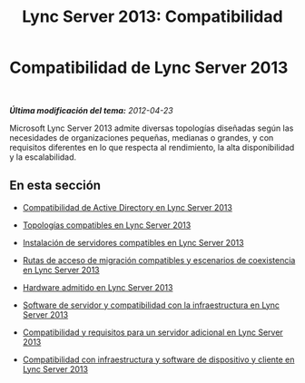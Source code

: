 ﻿---
title: 'Lync Server 2013: Compatibilidad'
TOCTitle: Compatibilidad
ms:assetid: 3af43205-09dc-465d-ad64-3621f5622d52
ms:mtpsurl: https://technet.microsoft.com/es-es/library/Gg425877(v=OCS.15)
ms:contentKeyID: 48274979
ms.date: 01/07/2017
mtps_version: v=OCS.15
ms.translationtype: HT
---

# Compatibilidad de Lync Server 2013

 

_**Última modificación del tema:** 2012-04-23_

Microsoft Lync Server 2013 admite diversas topologías diseñadas según las necesidades de organizaciones pequeñas, medianas o grandes, y con requisitos diferentes en lo que respecta al rendimiento, la alta disponibilidad y la escalabilidad.

## En esta sección

  - [Compatibilidad de Active Directory en Lync Server 2013](lync-server-2013-active-directory-support.md)

  - [Topologías compatibles en Lync Server 2013](lync-server-2013-supported-topologies.md)

  - [Instalación de servidores compatibles en Lync Server 2013](lync-server-2013-supported-server-collocation.md)

  - [Rutas de acceso de migración compatibles y escenarios de coexistencia en Lync Server 2013](lync-server-2013-supported-migration-paths-and-coexistence-scenarios.md)

  - [Hardware admitido en Lync Server 2013](lync-server-2013-supported-hardware.md)

  - [Software de servidor y compatibilidad con la infraestructura en Lync Server 2013](lync-server-2013-server-software-and-infrastructure-support.md)

  - [Compatibilidad y requisitos para un servidor adicional en Lync Server 2013](lync-server-2013-additional-server-support-and-requirements.md)

  - [Compatibilidad con infraestructura y software de dispositivo y cliente en Lync Server 2013](lync-server-2013-client-and-device-software-and-infrastructure-support.md)

